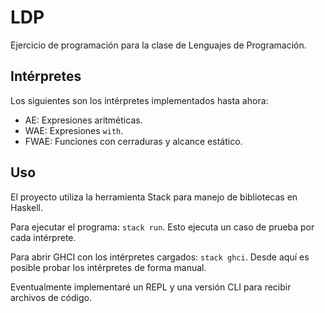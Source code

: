 # LDP

Ejercicio de programación para la clase de Lenguajes de Programación.

## Intérpretes
Los siguientes son los intérpretes implementados hasta ahora:

- AE: Expresiones aritméticas.
- WAE: Expresiones `with`.
- FWAE: Funciones con cerraduras y alcance estático.

## Uso
El proyecto utiliza la herramienta Stack para manejo de bibliotecas en Haskell.

Para ejecutar el programa: `stack run`. Esto ejecuta un caso de prueba por cada intérprete.

Para abrir GHCI con los intérpretes cargados: `stack ghci`. Desde aquí es posible probar los intérpretes de forma manual.

Eventualmente implementaré un REPL y una versión CLI para recibir archivos de código.
